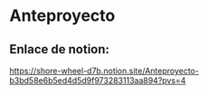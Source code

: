 <h1>Anteproyecto</h1>
<h2>Enlace de notion:</h2>

https://shore-wheel-d7b.notion.site/Anteproyecto-b3bd58e6b5ed4d5d9f973283113aa894?pvs=4
